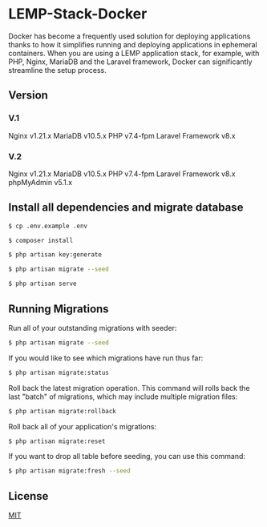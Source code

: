 # LEMP-Stack-Docker

Docker has become a frequently used solution for deploying applications thanks to how it simplifies running and deploying applications in ephemeral containers. When you are using a LEMP application stack, for example, with PHP, Nginx, MariaDB and the Laravel framework, Docker can significantly streamline the setup process.

## Version

### V.1

Nginx v1.21.x
MariaDB v10.5.x
PHP v7.4-fpm
Laravel Framework v8.x

### V.2

Nginx v1.21.x
MariaDB v10.5.x
PHP v7.4-fpm
Laravel Framework v8.x
phpMyAdmin v5.1.x

## Install all dependencies and migrate database

```bash
$ cp .env.example .env

$ composer install

$ php artisan key:generate

$ php artisan migrate --seed

$ php artisan serve
```

## Running Migrations

Run all of your outstanding migrations with seeder:

```bash
$ php artisan migrate --seed
```

If you would like to see which migrations have run thus far:

```bash
$ php artisan migrate:status
```

Roll back the latest migration operation. This command will rolls back the last "batch" of migrations, which may include multiple migration files:

```bash
$ php artisan migrate:rollback
```

Roll back all of your application's migrations:

```bash
$ php artisan migrate:reset
```

If you want to drop all table before seeding, you can use this command:

```bash
$ php artisan migrate:fresh --seed
```

## License

[MIT](https://choosealicense.com/licenses/mit/)
